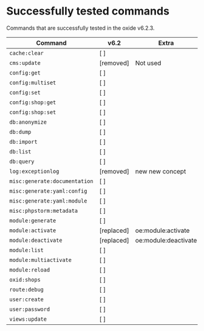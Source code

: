 Successfully tested commands
============================

Commands that are successfully tested in the oxide v6.2.3.

| Command                      | v6.2        | Extra                |
|------------------------------|-------------|----------------------|
|`cache:clear`                 |  [ ]        |                      |
|`cms:update`                  |  [removed]  | Not used             |
|`config:get`                  |  [ ]        |                      |
|`config:multiset`             |  [ ]        |                      |
|`config:set`                  |  [ ]        |                      |
|`config:shop:get`             |  [ ]        |                      |
|`config:shop:set`             |  [ ]        |                      |
|`db:anonymize`                |  [ ]        |                      |
|`db:dump`                     |  [ ]        |                      |
|`db:import`                   |  [ ]        |                      |
|`db:list`                     |  [ ]        |                      |
|`db:query`                    |  [ ]        |                      |
|`log:exceptionlog`            |  [removed]  | new new concept      |
|`misc:generate:documentation` |  [ ]        |                      |
|`misc:generate:yaml:config`   |  [ ]        |                      |
|`misc:generate:yaml:module`   |  [ ]        |                      |
|`misc:phpstorm:metadata`      |  [ ]        |                      |
|`module:generate`             |  [ ]        |                      |
|`module:activate`             |  [replaced] | oe:module:activate   |
|`module:deactivate`           |  [replaced] | oe:module:deactivate |
|`module:list`                 |  [ ]        |                      |
|`module:multiactivate`        |  [ ]        |                      |
|`module:reload`               |  [ ]        |                      |
|`oxid:shops`                  |  [ ]        |                      |
|`route:debug`                 |  [ ]        |                      |
|`user:create`                 |  [ ]        |                      |
|`user:password`               |  [ ]        |                      |
|`views:update`                |  [ ]        |                      |
